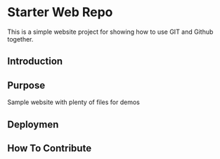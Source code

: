 # Starter Web Repo

This is a simple website project for showing how to use GIT and Github together. 

## Introduction

## Purpose

Sample website with plenty of files for demos

## Deploymen

## How To Contribute
